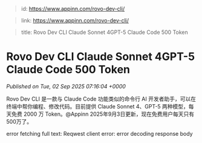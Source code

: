 > id: https://www.appinn.com/rovo-dev-cli/

> link: https://www.appinn.com/rovo-dev-cli/

> title: Rovo Dev CLI Claude Sonnet 4GPT-5 Claude Code 500 Token

# Rovo Dev CLI Claude Sonnet 4GPT-5 Claude Code 500 Token
_Published on Tue, 02 Sep 2025 07:16:04 +0000_

Rovo Dev CLI 是一款与 Claude Code 功能类似的命令行 AI 开发者助手，可以在终端中帮你编程、修改代码。目前提供 Claude Sonnet 4、GPT-5 两种模型，每天免费 2000 万 Token。@Appinn 2025年9月3日更新，现在免费用户每天只有500万了。  
  

error fetching full text: Reqwest client error: error decoding response body
